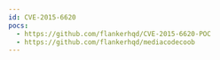 ```yaml
---
id: CVE-2015-6620
pocs:
  - https://github.com/flankerhqd/CVE-2015-6620-POC
  - https://github.com/flankerhqd/mediacodecoob
---
```

